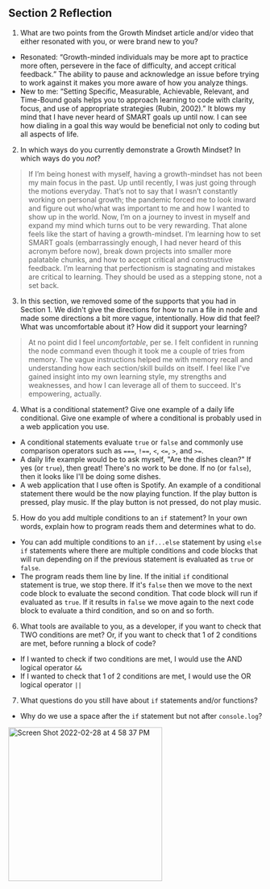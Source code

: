 ## Section 2 Reflection

1. What are two points from the Growth Mindset article and/or video that either resonated with you, or were brand new to you?
  * Resonated: “Growth-minded individuals may be more apt to practice more often, persevere in the face of difficulty, and accept critical feedback.” The ability to pause and acknowledge an issue before trying to work against it makes you more aware of how you analyze things.
  * New to me: “Setting Specific, Measurable, Achievable, Relevant, and Time-Bound goals helps you to approach learning to code with clarity, focus, and use of appropriate strategies (Rubin, 2002).” It blows my mind that I have never heard of SMART goals up until now. I can see how dialing in a goal this way would be beneficial not only to coding but all aspects of life.

2. In which ways do you currently demonstrate a Growth Mindset? In which ways do you _not_?
  >If I’m being honest with myself, having a growth-mindset has not been my main focus in the past. Up until recently, I was just going through the motions everyday. That’s not to say that I wasn’t constantly working on personal growth; the pandemic forced me to look inward and figure out who/what was important to me and how I wanted to show up in the world. Now, I’m on a journey to invest in myself and expand my mind which turns out to be very rewarding. That alone feels like the start of having a growth-mindset. I’m learning how to set SMART goals (embarrassingly enough, I had never heard of this acronym before now), break down projects into smaller more palatable chunks, and how to accept critical and constructive feedback. I’m learning that perfectionism is stagnating and mistakes are critical to learning. They should be used as a stepping stone, not a set back.

3. In this section, we removed some of the supports that you had in Section 1. We didn't give the directions for how to run a file in node and made some directions a bit more vague, intentionally. How did that feel? What was uncomfortable about it? How did it support your learning?
  >At no point did I feel _uncomfortable_, per se. I felt confident in running the node command even though it took me a couple of tries from memory. The vague instructions helped me with memory recall and understanding how each section/skill builds on itself. I feel like I've gained insight into my own learning style, my strengths and weaknesses, and how I can leverage all of them to succeed. It's empowering, actually.

4. What is a conditional statement? Give one example of a daily life conditional. Give one example of where a conditional is probably used in a web application you use.
  * A conditional statements evaluate `true` or `false` and commonly use comparison operators such as `===`, `!==`, `<`, `<=`, `>`, and `>=`.
  * A daily life example would be to ask myself, "Are the dishes clean?" If yes (or `true`), then great! There's no work to be done. If no (or `false`), then it looks like I'll be doing some dishes.
  * A web application that I use often is Spotify. An example of a conditional statement there would be the now playing function. If the play button is pressed, play music. If the play button is not pressed, do not play music.

5. How do you add multiple conditions to an `if` statement? In your own words, explain how to program reads them and determines what to do.
  * You can add multiple conditions to an `if...else` statement by using `else if` statements where there are multiple conditions and code blocks that will run depending on if the previous statement is evaluated as `true` or `false`.
  * The program reads them line by line. If the initial `if` conditional statement is true, we stop there. If it's `false` then we move to the next code block to evaluate the second condition. That code block will run if evaluated as `true`. If it results in `false` we move again to the next code block to evaluate a third condition, and so on and so forth.

6. What tools are available to you, as a developer, if you want to check that TWO conditions are met? Or, if you want to check that 1 of 2 conditions are met, before running a block of code?
  * If I wanted to check if two conditions are met, I would use the AND logical operator `&&`
  * If I wanted to check that 1 of 2 conditions are met, I would use the OR logical operator `||`

7. What questions do you still have about `if` statements and/or functions?
  * Why do we use a space after the `if` statement but not after `console.log`?
  <img width="305" alt="Screen Shot 2022-02-28 at 4 58 37 PM" src="https://user-images.githubusercontent.com/99693359/156066587-a101db67-92f6-40ae-a2cb-a823c80372fa.png">
